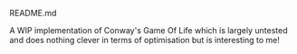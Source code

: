 README.md

A WIP implementation of Conway's Game Of Life which is largely untested and
does nothing clever in terms of optimisation but is interesting to me!

